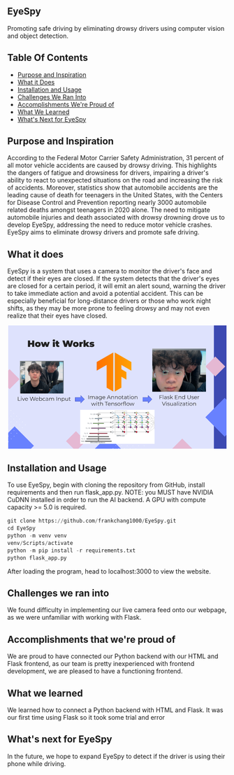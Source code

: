 ## **EyeSpy**
Promoting safe driving by eliminating drowsy drivers using computer vision and object detection.


## Table Of Contents

* [Purpose and Inspiration](#purpose-and-inspiration)
* [What it Does](#what-it-does)
* [Installation and Usage](#installation-and-usage)
* [Challenges We Ran Into](#challenges-we-ran-into)
* [Accomplishments We're Proud of](#accomplishments-we're-proud-of)
* [What We Learned](#what-we-learned)
* [What's Next for EyeSpy](#what's-next-for-eyespy)




## Purpose and Inspiration 
According to the Federal Motor Carrier Safety Administration, 31 percent of all motor vehicle accidents are caused by drowsy driving. This highlights the dangers of fatigue and drowsiness for drivers, impairing a driver's ability to react to unexpected situations on the road and increasing the risk of accidents. Moreover, statistics show that automobile accidents are the leading cause of death for teenagers in the United States, with the Centers for Disease Control and Prevention reporting nearly 3000 automobile related deaths amongst teenagers in 2020 alone. The need to mitigate automobile injuries and death associated with drowsy drowning drove us to develop EyeSpy, addressing the need to reduce motor vehicle crashes. EyeSpy aims to eliminate drowsy drivers and promote safe driving.

## What it does

EyeSpy is a system that uses a camera to monitor the driver's face and detect if their eyes are closed. If the system detects that the driver's eyes are closed for a certain period, it will emit an alert sound, warning the driver to take immediate action and avoid a potential accident. This can be especially beneficial for long-distance drivers or those who work night shifts, as they may be more prone to feeling drowsy and may not even realize that their eyes have closed.

<p align="center">
  <img src="https://github.com/frankchang1000/EyeSpy/blob/main/docs/EyeSpy Slides.png", width="500"/>
</p>

## Installation and Usage

To use EyeSpy, begin with cloning the repository from GitHub, install requirements and then run flask_app.py. NOTE: you MUST have NVIDIA CuDNN installed in order to run the AI backend. A GPU with compute capacity >= 5.0 is required.

```python
git clone https://github.com/frankchang1000/EyeSpy.git
cd EyeSpy
python -m venv venv
venv/Scripts/activate
python -m pip install -r requirements.txt
python flask_app.py
```

After loading the program, head to localhost:3000 to view the website.

## Challenges we ran into

We found difficulty in implementing our live camera feed onto our webpage, as we were unfamiliar with working with Flask.

## Accomplishments that we're proud of

We are proud to have connected our Python backend with our HTML and Flask frontend, as our team is pretty inexperienced with frontend development, we are pleased to have a functioning frontend.  

## What we learned

We learned how to connect a Python backend with HTML and Flask. It was our first time using Flask so it took some trial and error

## What's next for EyeSpy
In the future, we hope to expand EyeSpy to detect if the driver is using their phone while driving.


